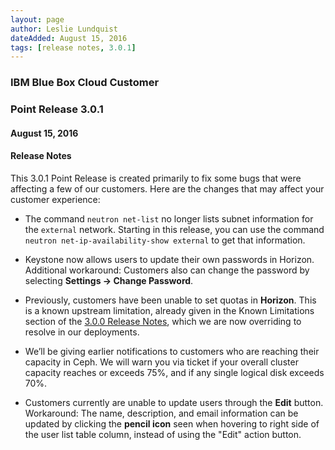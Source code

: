 ```yaml
---
layout: page
author: Leslie Lundquist
dateAdded: August 15, 2016
tags: [release notes, 3.0.1]
---
```



### IBM Blue Box Cloud Customer
### Point Release 3.0.1
#### August 15, 2016


#### Release Notes

This 3.0.1 Point Release is created primarily to fix some bugs that were affecting a few of our customers. Here are the changes that may affect your customer experience:

 * The command `neutron net-list` no longer lists subnet information for the `external` network. Starting in this release, you can use the command `neutron net-ip-availability-show external` to get that information.

 * Keystone now allows users to update their own passwords in Horizon. Additional workaround: Customers also can change the password by selecting **Settings -> Change Password**.

 * Previously, customers have been unable to set quotas in **Horizon**. This is a known upstream limitation, already given in the Known Limitations section of the [3.0.0 Release Notes](http://ibm-blue-box-help.github.io/help-documentation/gettingstarted/commontech/Customer_3.0.0_Release_Notes/), which we are now overriding to resolve in our deployments. 

 * We’ll be giving earlier notifications to customers who are reaching their capacity in Ceph. We will warn you via ticket if your overall cluster capacity reaches or exceeds 75%, and if any single logical disk exceeds 70%.

 *  Customers currently are unable to update users through the **Edit** button. Workaround: The name, description, and email information can be updated by clicking the **pencil icon** seen when hovering to right side of the user list table column, instead of using the "Edit" action button.
